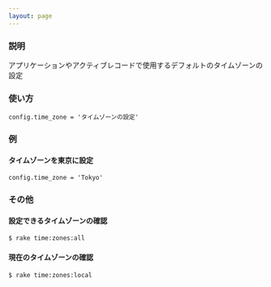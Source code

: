 ```yaml
---
layout: page
---
```

### 説明
アプリケーションやアクティブレコードで使用するデフォルトのタイムゾーンの設定

### 使い方
    config.time_zone = 'タイムゾーンの設定'

### 例
#### タイムゾーンを東京に設定
    config.time_zone = 'Tokyo'

### その他
#### 設定できるタイムゾーンの確認
    $ rake time:zones:all

#### 現在のタイムゾーンの確認
    $ rake time:zones:local
